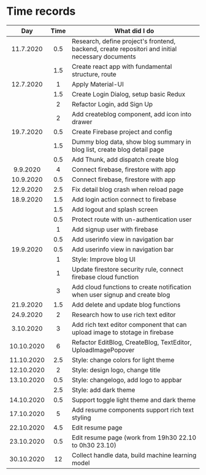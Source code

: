 # Time records

|    Day     | Time | What did I do                                                                                   |
| :--------: | :--: | ----------------------------------------------------------------------------------------------- |
| 11.7.2020  | 0.5  | Research, define project's frontend, backend, create repositori and initial necessary documents |
|            | 1.5  | Create react app with fundamental structure, route                                              |
| 12.7.2020  |  1   | Apply Material-UI                                                                               |
|            | 1.5  | Create Login Dialog, setup basic Redux                                                          |
|            |  2   | Refactor Login, add Sign Up                                                                     |
|            |  2   | Add createblog component, add icon into drawer                                                  |
| 19.7.2020  | 0.5  | Create Firebase project and config                                                              |
|            | 1.5  | Dummy blog data, show blog summary in blog list, create blog detail page                        |
|            | 0.5  | Add Thunk, add dispatch create blog                                                             |
|  9.9.2020  |  4   | Connect firebase, firestore with app                                                            |
| 10.9.2020  | 0.5  | Connect firebase, firestore with app                                                            |
| 12.9.2020  | 2.5  | Fix detail blog crash when reload page                                                          |
| 18.9.2020  | 1.5  | Add login action connect to firebase                                                            |
|            | 1.5  | Add logout and splash screen                                                                    |
|            | 0.5  | Protect route with un-authentication user                                                       |
|            |  1   | Add signup user with firebase                                                                   |
|            | 0.5  | Add userinfo view in navigation bar                                                             |
| 19.9.2020  | 0.5  | Add userinfo view in navigation bar                                                             |
|            |  1   | Style: Improve blog UI                                                                          |
|            |  1   | Update firestore security rule, connect firebase cloud function                                 |
|            |  3   | Add cloud functions to create notification when user signup and create blog                     |
| 21.9.2020  | 1.5  | Add delete and update blog functions                                                            |
| 24.9.2020  |  2   | Research how to use rich text editor                                                            |
| 3.10.2020  |  3   | Add rich text editor component that can upload image to stotage in firebase                     |
| 10.10.2020 |  6   | Refactor EditBlog, CreateBlog, TextEditor, UploadImagePopover                                   |
| 11.10.2020 | 2.5  | Style: change colors for light theme                                                            |
| 12.10.2020 |  2   | Style: design logo, change title                                                                |
| 13.10.2020 | 0.5  | Style: changelogo, add logo to appbar                                                           |
|            | 2.5  | Style: add dark theme                                                                           |
| 14.10.2020 | 0.5  | Support toggle light theme and dark theme                                                       |
| 17.10.2020 |  5   | Add resume components support rich text styling                                                 |
| 22.10.2020 | 4.5  | Edit resume page                                                                                |
| 23.10.2020 | 0.5  | Edit resume page (work from 19h30 22.10 to 0h30 23.10)                                          |
| 30.10.2020 |  12  | Collect handle data, build machine learning model                                               |
